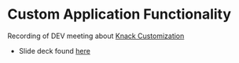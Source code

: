 # Custom Application Functionality

Recording of DEV meeting about [Knack Customization](https://web.microsoftstream.com/video/432459b0-f73d-489a-8643-17610a85aaad) 

* Slide deck found [here](https://docs.google.com/presentation/d/1WoWDRBOJkGvFke940yJRs22hrcj8T5g8GQ8SXcpvB_s/edit)

